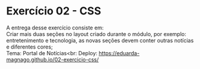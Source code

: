 # Exercício 02 - CSS
A entrega desse exercício consiste em:<br>
Criar mais duas seções no layout criado durante o módulo, por exemplo: entretenimento e tecnologia, as novas seções devem conter outras notícias e diferentes cores;<br>
Tema: Portal de Notícias<br:
Deploy: https://eduarda-magnago.github.io/02-exercicio-css/


